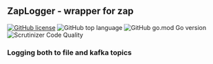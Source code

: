 ## ZapLogger - wrapper for zap
[![GitHub license](https://img.shields.io/github/license/RapidCodeLab/ZapLogger?style=flat-square)](https://github.com/RapidCodeLab/ZapLogger/blob/main/LICENSE)
![GitHub top language](https://img.shields.io/github/languages/top/RapidCodeLab/ZapLogger?style=flat-square)
![GitHub go.mod Go version](https://img.shields.io/github/go-mod/go-version/RapidCodeLab/ZapLogger?style=flat-square)
![Scrutinizer Code Quality](https://img.shields.io/scrutinizer/quality/g/RapidCodeLab/ZapLogger/main?style=flat-square)

### Logging both to file and kafka topics

